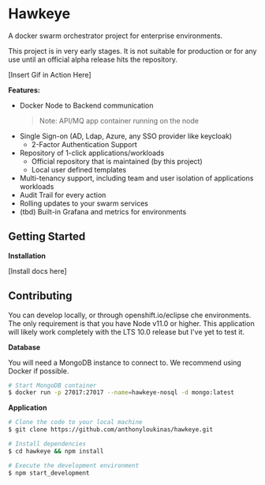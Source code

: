# Hawkeye
A docker swarm orchestrator project for enterprise environments. 

This project is in very early stages. It is not suitable for production or for any use until an 
official alpha release hits the repository.

[Insert Gif in Action Here]

**Features:**

* Docker Node to Backend communication 
    > Note: API/MQ app container running on the node
* Single Sign-on (AD, Ldap, Azure, any SSO provider like keycloak)
    * 2-Factor Authentication Support
* Repository of 1-click applications/workloads
    * Official repository that is maintained (by this project)
    * Local user defined templates
* Multi-tenancy support, including team and user isolation of applications workloads
* Audit Trail for every action
* Rolling updates to your swarm services
* (tbd) Built-in Grafana and metrics for environments

## Getting Started

**Installation**

[Install docs here]

## Contributing

You can develop locally, or through openshift.io/eclipse che environments. The only requirement
is that you have Node v11.0 or higher. This application will likely work completely with the LTS 10.0
release but I've yet to test it.

**Database**

You will need a MongoDB instance to connect to. We recommend using Docker if possible.

```bash
# Start MongoDB container
$ docker run -p 27017:27017 --name=hawkeye-nosql -d mongo:latest
```

**Application**

```bash
# Clone the code to your local machine
$ git clone https://github.com/anthonyloukinas/hawkeye.git

# Install dependencies
$ cd hawkeye && npm install

# Execute the development environment
$ npm start_development
```

